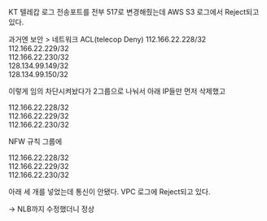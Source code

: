 KT 텔레캅 로그 전송포트를 전부 517로 변경해줬는데 AWS S3 로그에서 Reject되고있다.

과거엔 보안 > 네트워크 ACL(telecop Deny)
112.166.22.228/32  
112.166.22.229/32  
112.166.22.230/32  
128.134.99.149/32  
128.134.99.150/32  

이렇게 임의 차단시켜놨다가 2그룹으로 나눠서 아래 IP들만 먼저 삭제했고

112.166.22.228/32  
112.166.22.229/32  
112.166.22.230/32  

NFW 규칙 그룹에

112.166.22.228/32  
112.166.22.229/32  
112.166.22.230/32  

아래 세 개를 넣었는데 통신이 안됐다. VPC 로그에 Reject되고 있다.

-> NLB까지 수정했더니 정상